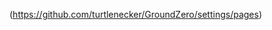 (https://github.com/turtlenecker/GroundZero/settings/pages)
<!DOCTYPE html>
<html lang="en">
  <head>
    <title>Ground Zero</title>
    <meta charset="UTF-8">
    <meta http-equiv="X-UA-Compatible" content="IE=edge">
    <meta name="viewport" content="width=device-width, initial-scale=1.0">
    <meta name="keywords" content="HTML, CSS">
    <meta name="description" content=" Ground Zero">
   <style>
      img {
        width: 125px;
        border-radius: 75px;
        float: left;
        margin-right: 10px;
      }
      .username {
        font-weight: bold;
      }
      em {
            color: #417746;
            font-style: normal;
        }
        .h1 { color: #417746;
             font-style: italic  ;
             font-size: 70px ;}
             .p1 {
               font-style: italic;
               font-size: 20px ;
               color: rgb(0, 0, 0);
               float:left;
             }
             .h2 {font-style: initial;
                  font-size: 35px;
                  color: black ;}
                  .p2 
                  {font-style: inherit;
                      font-size: 15px;
                      color: black;
                      }
                      .a1 {
                        color: #04479e;
                        font-size: 100px ;
                        font: initial;
                      }
                      .body{
                        margin: 100px;;
                        padding: 0px ;

                      }
                      .abouta1 {
                        font: initial ;
                        font-size: 20px ;
                        color: #000;
                      }
                      p.p3{font-style: inherit;
                      font-size: 20px;
                      color: #80ade9 }

                      p.p5{ font-style: inherit;
                      font-size: 20px;
                      color: rgb(#002350);}

                      img.img2 {width: 125px;
                      border-radius: 75px;
                      float: left;
                      margin-right: 10px;}
                      
    </style>
  </head>
  <body class="body">
    <h1 class="h1"> Ground Zero </h1>
    <p class="p1">Ground Zero is a place where you can post your custom art, music, videos and any thing in be twine. It is for you to start at Ground Zero to create anything you want and to grow as a person or to grow your portfolio or maybe just to have a little bit of fun. Ground Zero is anything you want it to be. Can also be used by students to post articles and ect.   </p>
    <h2 class="h2"> articles</h2>
    <img src="https://i.guim.co.uk/img/media/c1d07095401088442a6941660e7addec9f6e6961/1_0_2559_1536/master/2559.jpg?width=1200&height=1200&quality=85&auto=format&fit=crop&s=8f2610bb890b3acd72f216938c84478d" alt="err">
    <p class="p3">You may be addicted?</p>
    <p class="abouta1">about-Addiction is one of this society's worst problems. It can ruin lives and families. It is one of the most atrocious things that can happen to someone. I would just like to make something clear before we start. Not all addictions are bad but for this writing activity, I will be talking about the most detrimental of cases and topics. For example gambling, addiction to phones, smoking/vaping, and drugs. 
    </p>
    <a class="a1" href="http://127.0.0.1:5500/home/artecal1.html">Check it out </a>
    <img class="img2" src="https://upload.wikimedia.org/wikipedia/commons/thumb/3/31/Napoleon_I_of_France_by_Andrea_Appiani.jpg/480px-Napoleon_I_of_France_by_Andrea_Appiani.jpg" alt="err">
    <p class="p5">Est-ce que Napoléon était un tyran impitoyable?</p>
    <p class="abouta1">Est-ce que vous pensez que Napoléon était un tyran ou un héros incroyable? Dans cet article on va voir les deux points de vue et vous pouvez choisir quelle côte vous êtes. Pour ou Contre. On va voir. </p>
    <a class="a1" href="http://127.0.0.1:5500/home/artecal2.html">Check it out</a>
    <h3 class="h2">Storys</h3>

  


    <h3 class="h3"> the team </h3>
    <img src="https://yt3.ggpht.com/G87Lj5yB1xvNwK709CvC8quYTgV2A2kRs9PreipkaqzKbWsXGDE4el6iOLgn-g0SFNwdsa4OHQ=s88-c-k-c0x00ffffff-no-rj" alt="Err 404">
    <p class="username">@goose6521</p>
    <p>Ground Zero is a new web page.</p>
    <a href="http://127.0.0.1:5500/home/aboutT1.html">About team member </a> 
    
  </body>
</html>
